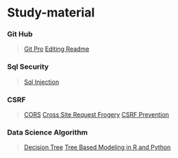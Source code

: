 # Study-material
### Git Hub
>	[Git Pro](https://git-scm.com/book/en/v2/)
>	[Editing Readme](https://help.github.com/articles/basic-writing-and-formatting-syntax/)

### Sql Security
>	[Sql Injection](https://www.owasp.org/index.php/SQL_Injection_Prevention_Cheat_Sheet)

### CSRF
>	[CORS](https://developer.mozilla.org/en-US/docs/Web/HTTP/Access_control_CORS)
>	[Cross Site Request Frogery](https://www.owasp.org/index.php/Cross-Site_Request_Forgery_(CSRF))
>	[CSRF Prevention](https://www.owasp.org/index.php/Cross-Site_Request_Forgery_(CSRF)_Prevention_Cheat_Sheet)

### Data Science Algorithm
>	[Decision Tree](http://dataaspirant.com/2017/01/30/how-decision-tree-algorithm-works/)
>	[Tree Based Modeling in R and Python](https://www.analyticsvidhya.com/blog/2016/04/complete-tutorial-tree-based-modeling-scratch-in-python/)


